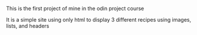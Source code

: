This is the first project of mine in the odin project course

It is a simple site using only html to display 3 different recipes using images, lists, and headers

